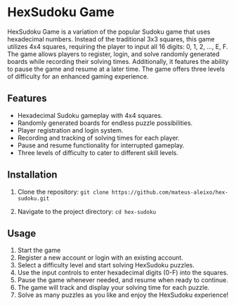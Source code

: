 # HexSudoku Game

HexSudoku Game is a variation of the popular Sudoku game that uses hexadecimal numbers. Instead of the traditional 3x3 squares, this game utilizes 4x4 squares, requiring the player to input all 16 digits: 0, 1, 2, ..., E, F. The game allows players to register, login, and solve randomly generated boards while recording their solving times. Additionally, it features the ability to pause the game and resume at a later time. The game offers three levels of difficulty for an enhanced gaming experience.

## Features

- Hexadecimal Sudoku gameplay with 4x4 squares.
- Randomly generated boards for endless puzzle possibilities.
- Player registration and login system.
- Recording and tracking of solving times for each player.
- Pause and resume functionality for interrupted gameplay.
- Three levels of difficulty to cater to different skill levels.

## Installation

1. Clone the repository:
```git clone https://github.com/mateus-aleixo/hex-sudoku.git```

2. Navigate to the project directory:
```cd hex-sudoku```


## Usage

1. Start the game
2. Register a new account or login with an existing account.
3. Select a difficulty level and start solving HexSudoku puzzles.
4. Use the input controls to enter hexadecimal digits (0-F) into the squares.
5. Pause the game whenever needed, and resume when ready to continue.
6. The game will track and display your solving time for each puzzle.
7. Solve as many puzzles as you like and enjoy the HexSudoku experience!
